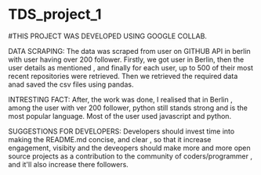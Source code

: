 # TDS_project_1

#THIS PROJECT WAS DEVELOPED USING GOOGLE COLLAB.

DATA SCRAPING: The data was scraped from user on GITHUB API in berlin with user having over 200 follower. Firstly, we got user in Berlin, then the user details as mentioned , and finally for each user, up to 500 of their most recent repositories were retrieved. Then we retrieved the required data anad saved the csv files using pandas.

INTRESTING FACT: After, the work was done, I realised that in Berlin , among the user with ver 200 follower, python still stands strong and is the most popular language. Most of the user used javascript and python.

SUGGESTIONS FOR DEVELOPERS: Developers should invest time into making the README.md concise, and clear , so that it increase engagement, visibity and the deveopers should make more and more open source projects as a contribution to the community of coders/programmer , and it'll also increase there followers.
